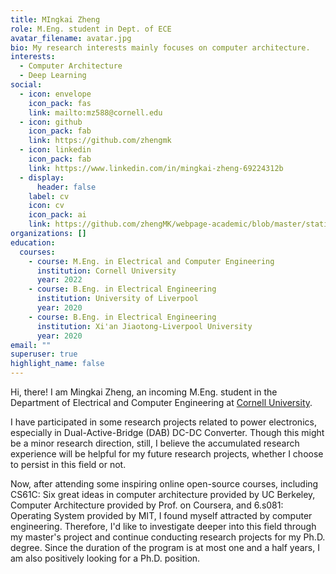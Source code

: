 ```yaml
---
title: MIngkai Zheng
role: M.Eng. student in Dept. of ECE
avatar_filename: avatar.jpg
bio: My research interests mainly focuses on computer architecture.
interests:
  - Computer Architecture
  - Deep Learning
social:
  - icon: envelope
    icon_pack: fas
    link: mailto:mz588@cornell.edu
  - icon: github
    icon_pack: fab
    link: https://github.com/zhengmk
  - icon: linkedin
    icon_pack: fab
    link: https://www.linkedin.com/in/mingkai-zheng-69224312b
  - display:
      header: false
    label: cv
    icon: cv
    icon_pack: ai
    link: https://github.com/zhengMK/webpage-academic/blob/master/static/uploads/Mingkai%20Zheng-CV.pdf
organizations: []
education:
  courses:
    - course: M.Eng. in Electrical and Computer Engineering
      institution: Cornell University
      year: 2022
    - course: B.Eng. in Electrical Engineering
      institution: University of Liverpool
      year: 2020
    - course: B.Eng. in Electrical Engineering
      institution: Xi'an Jiaotong-Liverpool University
      year: 2020
email: ""
superuser: true
highlight_name: false
---
```

Hi, there! I am Mingkai Zheng, an incoming M.Eng. student in the Department of Electrical and Computer Engineering at [Cornell University](https://www.cornell.edu/). 

I have participated in some research projects related to power electronics, especially in Dual-Active-Bridge (DAB) DC-DC Converter. Though this might be a minor research direction, still, I believe the accumulated research experience will be helpful for my future research projects, whether I choose to persist in this field or not.

Now, after attending some inspiring online open-source courses, including CS61C: Six great ideas in computer architecture provided by UC Berkeley, Computer Architecture provided by Prof. on Coursera, and 6.s081: Operating System provided by MIT, I found myself attracted by computer engineering. Therefore, I'd like to investigate deeper into this field through my master's project and continue conducting research projects for my Ph.D. degree. Since the duration of the program is at most one and a half years, I am also positively looking for a Ph.D. position.